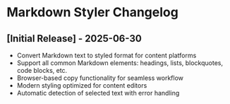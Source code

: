 # Markdown Styler Changelog

## [Initial Release] - 2025-06-30

- Convert Markdown text to styled format for content platforms
- Support all common Markdown elements: headings, lists, blockquotes, code blocks, etc.
- Browser-based copy functionality for seamless workflow
- Modern styling optimized for content editors
- Automatic detection of selected text with error handling 